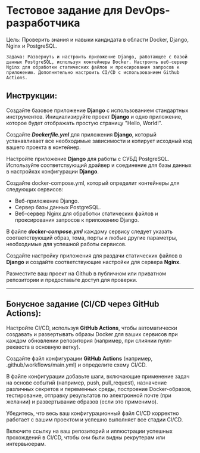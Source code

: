 # Тестовое задание для DevOps-разработчика

Цель: Проверить знания и навыки кандидата в области Docker, Django, Nginx и PostgreSQL.  
  
    
    Задача: Развернуть и настроить приложение Django, работающее с базой данных PostgreSQL, используя контейнеры Docker. Настроить веб-сервер Nginx для обработки статических файлов и проксирования запросов к приложению. Дополнительно настроить CI/CD с использованием Github Actions.

## Инструкции:

Создайте базовое приложение **Django** с использованием стандартных инструментов. Инициализируйте проект **Django** и одно приложение, которое будет отображать простую страницу "Hello, World!".

Создайте ***Dockerfile.yml*** для приложения **Django**, который устанавливает все необходимые зависимости и копирует исходный код вашего проекта в контейнер.

Настройте приложение **Django** для работы с СУБД PostgreSQL. Используйте соответствующий драйвер и соединение для базы данных в настройках конфигурации **Django**.

Создайте docker-compose.yml, который определит контейнеры для следующих сервисов:  
- Веб-приложение Django.  
- Сервер базы данных PostgreSQL.  
- Веб-сервер Nginx для обработки статических файлов и проксирования запросов к приложению Django.

В файле ***docker-compose.yml*** каждому сервису следует указать соответствующий образ, тома, порты и любые другие параметры, необходимые для успешной работы сервисов.

Создайте настройку приложения для раздачи статических файлов в **Django** и создайте соответствующие настройки для сервера **Nginx**.  

Разместите ваш проект на Github в публичном или приватном репозитории и предоставьте доступ для проверки.
 
  
  ---
  ## Бонусное задание (CI/CD через GitHub Actions):

Настройте CI/CD, используя **GitHub Actions**, чтобы автоматически создавать и развертывать образы Docker для ваших сервисов при каждом обновлении репозитория (например, при слиянии пулл-реквеста в основную ветку).

Создайте файл конфигурации **GitHub Actions** (например, .github/workflows/main.yml) и определите схему CI/CD.

В файле конфигурации добавьте шаги, включающие применение задач на основе событий (например, push, pull_request), назначение различных секретов и переменных среды, построение Docker-образов, тестирование, отправку результатов по электронной почте (при желании) и развертывание образов (если это применимо).

Убедитесь, что весь ваш конфигурационный файл CI/CD корректно работает с вашим проектом и успешно выполняет все стадии CI/CD.

Включите ссылку на ваш репозиторий и иллюстрации успешных прохождений в CI/CD, чтобы они были видны рекрутерам или интервьюерам.